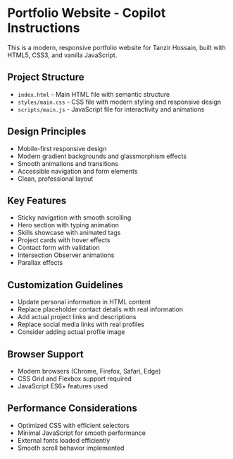 <!-- Use this file to provide workspace-specific custom instructions to Copilot. For more details, visit https://code.visualstudio.com/docs/copilot/copilot-customization#_use-a-githubcopilotinstructionsmd-file -->

# Portfolio Website - Copilot Instructions

This is a modern, responsive portfolio website for Tanzir Hossain, built with HTML5, CSS3, and vanilla JavaScript.

## Project Structure
- `index.html` - Main HTML file with semantic structure
- `styles/main.css` - CSS file with modern styling and responsive design
- `scripts/main.js` - JavaScript file for interactivity and animations

## Design Principles
- Mobile-first responsive design
- Modern gradient backgrounds and glassmorphism effects
- Smooth animations and transitions
- Accessible navigation and form elements
- Clean, professional layout

## Key Features
- Sticky navigation with smooth scrolling
- Hero section with typing animation
- Skills showcase with animated tags
- Project cards with hover effects
- Contact form with validation
- Intersection Observer animations
- Parallax effects

## Customization Guidelines
- Update personal information in HTML content
- Replace placeholder contact details with real information
- Add actual project links and descriptions
- Replace social media links with real profiles
- Consider adding actual profile image

## Browser Support
- Modern browsers (Chrome, Firefox, Safari, Edge)
- CSS Grid and Flexbox support required
- JavaScript ES6+ features used

## Performance Considerations
- Optimized CSS with efficient selectors
- Minimal JavaScript for smooth performance
- External fonts loaded efficiently
- Smooth scroll behavior implemented
